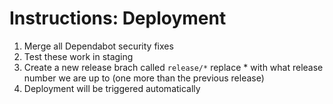 # Instructions: Deployment
1. Merge all Dependabot security fixes
2. Test these work in staging
3. Create a new release brach called `release/*` replace * with what release number we are up to (one more than the previous release)
4. Deployment will be triggered automatically
